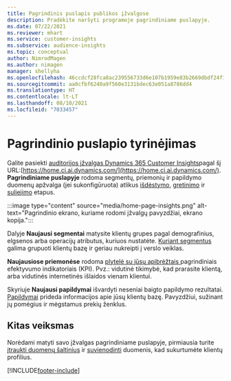 ```yaml
---
title: Pagrindinis puslapis publikos įžvalgose
description: Pradėkite naršyti programoje pagrindiniame puslapyje.
ms.date: 07/22/2021
ms.reviewer: mhart
ms.service: customer-insights
ms.subservice: audience-insights
ms.topic: conceptual
author: NimrodMagen
ms.author: nimagen
manager: shellyha
ms.openlocfilehash: 46ccdcf28fca8ac239556733d6e107b1959e83b2669dbdf24f143a525e8d28d3
ms.sourcegitcommit: aa0cfbf6240a9f560e3131bdec63e051a8786dd4
ms.translationtype: HT
ms.contentlocale: lt-LT
ms.lasthandoff: 08/10/2021
ms.locfileid: "7033457"
---
```

# <a name="explore-the-home-page"></a>Pagrindinio puslapio tyrinėjimas

Galite pasiekti [auditorijos įžvalgas Dynamics 365 Customer Insights](https://home.ci.ai.dynamics.com/)pagal šį URL:[https://home.ci.ai.dynamics.com/](https://home.ci.ai.dynamics.com/).
**Pagrindiniame puslapyje** rodoma segmentų, priemonių ir papildymo duomenų apžvalga (jei sukonfigūruota) atlikus [išdėstymo](map-entities.md), [gretinimo](match-entities.md) ir [suliejimo](merge-entities.md) etapus.

:::image type="content" source="media/home-page-insights.png" alt-text="Pagrindinio ekrano, kuriame rodomi įžvalgų pavyzdžiai, ekrano kopija.":::

Dalyje **Naujausi segmentai** matysite klientų grupes pagal demografinius, elgsenos arba operacijų atributus, kuriuos nustatėte. [Kuriant segmentus ](segments.md)galima grupuoti klientų bazę ir geriau nukreipti į verslo veiklas.

**Naujausiose priemonėse** rodoma [plytelė su jūsų apibrėžtais ](measures.md) pagrindiniais efektyvumo indikatoriais (KPI). Pvz.: vidutinė tikimybė, kad prarasite klientą, arba vidutinės internetinės išlaidos vienam klientui.

Skyriuje **Naujausi papildymai** išvardyti neseniai baigto papildymo rezultatai. [Papildymai](enrichment-hub.md) prideda informacijos apie jūsų klientų bazę. Pavyzdžiui, sužinant jų pomėgius ir mėgstamus prekių ženklus.

## <a name="next-step"></a>Kitas veiksmas

Norėdami matyti savo įžvalgas pagrindiniame puslapyje, pirmiausia turite [įtraukti duomenų šaltinius](data-sources.md) ir [suvienodinti](data-unification.md) duomenis, kad sukurtumėte klientų profilius.

[!INCLUDE[footer-include](../includes/footer-banner.md)]